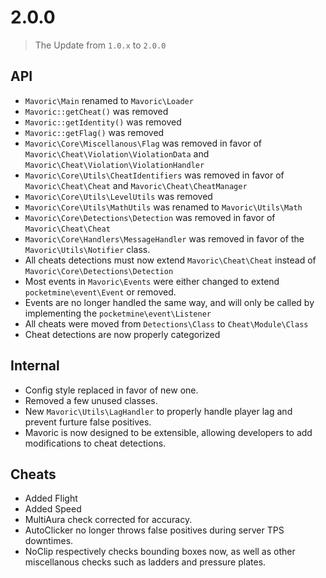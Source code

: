 # 2.0.0
> The Update from `1.0.x` to `2.0.0`
## API
- `Mavoric\Main` renamed to `Mavoric\Loader`
- `Mavoric::getCheat()` was removed
- `Mavoric::getIdentity()` was removed
- `Mavoric::getFlag()` was removed
- `Mavoric\Core\Miscellanous\Flag` was removed in favor of `Mavoric\Cheat\Violation\ViolationData` and `Mavoric\Cheat\Violation\ViolationHandler`
- `Mavoric\Core\Utils\CheatIdentifiers` was removed in favor of `Mavoric\Cheat\Cheat` and `Mavoric\Cheat\CheatManager`
- `Mavoric\Core\Utils\LevelUtils` was removed
- `Mavoric\Core\Utils\MathUtils` was renamed to `Mavoric\Utils\Math`
- `Mavoric\Core\Detections\Detection` was removed in favor of `Mavoric\Cheat\Cheat`
- `Mavoric\Core\Handlers\MessageHandler` was removed in favor of the `Mavoric\Utils\Notifier` class.
- All cheats detections must now extend `Mavoric\Cheat\Cheat` instead of `Mavoric\Core\Detections\Detection`
- Most events in `Mavoric\Events` were either changed to extend `pocketmine\event\Event` or removed.
- Events are no longer handled the same way, and will only be called by implementing the `pocketmine\event\Listener`
- All cheats were moved from `Detections\Class` to `Cheat\Module\Class`
- Cheat detections are now properly categorized
## Internal
- Config style replaced in favor of new one.
- Removed a few unused classes.
- New `Mavoric\Utils\LagHandler` to properly handle player lag and prevent furture false positives.
- Mavoric is now designed to be extensible, allowing developers to add modifications to cheat detections.
## Cheats
- Added Flight
- Added Speed
- MultiAura check corrected for accuracy.
- AutoClicker no longer throws false positives during server TPS downtimes.
- NoClip respectively checks bounding boxes now, as well as other miscellanous checks such as ladders and pressure plates.